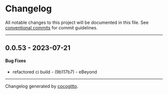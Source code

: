 # Changelog
All notable changes to this project will be documented in this file. See [conventional commits](https://www.conventionalcommits.org/) for commit guidelines.

- - -
## 0.0.53 - 2023-07-21
#### Bug Fixes
- refactored ci build - (9b117b7) - eBeyond

- - -

Changelog generated by [cocogitto](https://github.com/cocogitto/cocogitto).